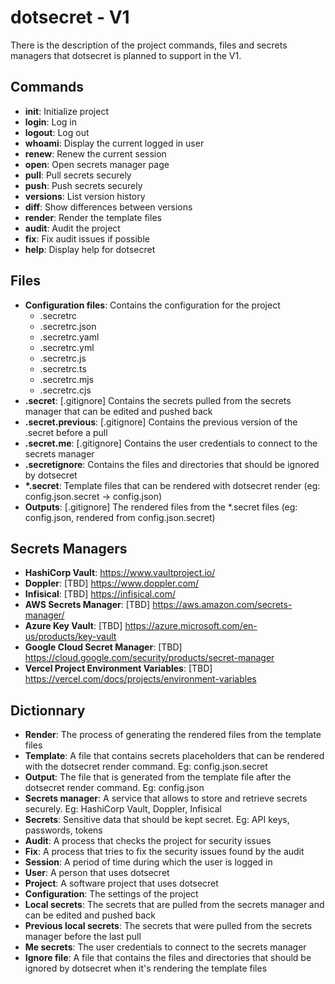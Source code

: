 # dotsecret - V1

There is the description of the project commands, files and secrets managers that dotsecret is planned to support in the V1.

## Commands

- **init**: Initialize project
- **login**: Log in
- **logout**: Log out
- **whoami**: Display the current logged in user
- **renew**: Renew the current session
- **open**: Open secrets manager page
- **pull**: Pull secrets securely
- **push**: Push secrets securely
- **versions**: List version history
- **diff**: Show differences between versions
- **render**: Render the template files
- **audit**: Audit the project
- **fix**: Fix audit issues if possible
- **help**: Display help for dotsecret

## Files

- **Configuration files**: Contains the configuration for the project
  - .secretrc
  - .secretrc.json
  - .secretrc.yaml
  - .secretrc.yml
  - .secretrc.js
  - .secretrc.ts
  - .secretrc.mjs
  - .secretrc.cjs
- **.secret**: [.gitignore] Contains the secrets pulled from the secrets manager that can be edited and pushed back
- **.secret.previous**: [.gitignore] Contains the previous version of the .secret before a pull
- **.secret.me**: [.gitignore] Contains the user credentials to connect to the secrets manager
- **.secretignore**: Contains the files and directories that should be ignored by dotsecret
- **\*.secret**: Template files that can be rendered with dotsecret render (eg: config.json.secret -> config.json)
- **Outputs**: [.gitignore] The rendered files from the \*.secret files (eg: config.json, rendered from config.json.secret)

## Secrets Managers

- **HashiCorp Vault**: https://www.vaultproject.io/
- **Doppler**: [TBD] https://www.doppler.com/
- **Infisical**: [TBD] https://infisical.com/
- **AWS Secrets Manager**: [TBD] https://aws.amazon.com/secrets-manager/
- **Azure Key Vault**: [TBD] https://azure.microsoft.com/en-us/products/key-vault
- **Google Cloud Secret Manager**: [TBD] https://cloud.google.com/security/products/secret-manager
- **Vercel Project Environment Variables**: [TBD] https://vercel.com/docs/projects/environment-variables

## Dictionnary

- **Render**: The process of generating the rendered files from the template files
- **Template**: A file that contains secrets placeholders that can be rendered with the dotsecret render command. Eg: config.json.secret
- **Output**: The file that is generated from the template file after the dotsecret render command. Eg: config.json
- **Secrets manager**: A service that allows to store and retrieve secrets securely. Eg: HashiCorp Vault, Doppler, Infisical
- **Secrets**: Sensitive data that should be kept secret. Eg: API keys, passwords, tokens
- **Audit**: A process that checks the project for security issues
- **Fix**: A process that tries to fix the security issues found by the audit
- **Session**: A period of time during which the user is logged in
- **User**: A person that uses dotsecret
- **Project**: A software project that uses dotsecret
- **Configuration**: The settings of the project
- **Local secrets**: The secrets that are pulled from the secrets manager and can be edited and pushed back
- **Previous local secrets**: The secrets that were pulled from the secrets manager before the last pull
- **Me secrets**: The user credentials to connect to the secrets manager
- **Ignore file**: A file that contains the files and directories that should be ignored by dotsecret when it's rendering the template files
